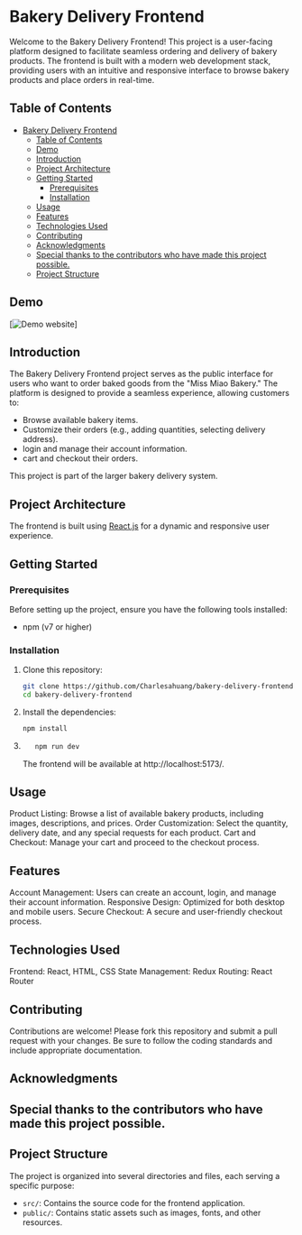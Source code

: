 # Bakery Delivery Frontend

Welcome to the Bakery Delivery Frontend! This project is a user-facing platform designed to facilitate seamless ordering and delivery of bakery products. The frontend is built with a modern web development stack, providing users with an intuitive and responsive interface to browse bakery products and place orders in real-time.

## Table of Contents

- [Bakery Delivery Frontend](#bakery-delivery-frontend)
  - [Table of Contents](#table-of-contents)
  - [Demo](#demo)
  - [Introduction](#introduction)
  - [Project Architecture](#project-architecture)
  - [Getting Started](#getting-started)
    - [Prerequisites](#prerequisites)
    - [Installation](#installation)
  - [Usage](#usage)
  - [Features](#features)
  - [Technologies Used](#technologies-used)
  - [Contributing](#contributing)
  - [Acknowledgments](#acknowledgments)
  - [Special thanks to the contributors who have made this project possible.](#special-thanks-to-the-contributors-who-have-made-this-project-possible)
  - [Project Structure](#project-structure)

## Demo

[![Demo website](https://bakery-delivery-frontend.vercel.app/)]

## Introduction

The Bakery Delivery Frontend project serves as the public interface for users who want to order baked goods from the "Miss Miao Bakery." The platform is designed to provide a seamless experience, allowing customers to:

- Browse available bakery items.
- Customize their orders (e.g., adding quantities, selecting delivery address).
- login and manage their account information.
- cart and checkout their orders.

This project is part of the larger bakery delivery system.

## Project Architecture

The frontend is built using [React.js](https://reactjs.org/) for a dynamic and responsive user experience.

## Getting Started

### Prerequisites

Before setting up the project, ensure you have the following tools installed:

- npm (v7 or higher)

### Installation

1. Clone this repository:

   ```bash
   git clone https://github.com/Charlesahuang/bakery-delivery-frontend.git
   cd bakery-delivery-frontend
   ```

2. Install the dependencies:

   ```bash
   npm install
   ```

3. ```bash
      npm run dev
   ```
   The frontend will be available at http://localhost:5173/.

## Usage

Product Listing: Browse a list of available bakery products, including images, descriptions, and prices.
Order Customization: Select the quantity, delivery date, and any special requests for each product.
Cart and Checkout: Manage your cart and proceed to the checkout process.

## Features

Account Management: Users can create an account, login, and manage their account information.
Responsive Design: Optimized for both desktop and mobile users.
Secure Checkout: A secure and user-friendly checkout process.

## Technologies Used

Frontend: React, HTML, CSS
State Management: Redux
Routing: React Router

## Contributing

Contributions are welcome! Please fork this repository and submit a pull request with your changes. Be sure to follow the coding standards and include appropriate documentation.

## Acknowledgments

## Special thanks to the contributors who have made this project possible.

## Project Structure

The project is organized into several directories and files, each serving a specific purpose:

- `src/`: Contains the source code for the frontend application.
- `public/`: Contains static assets such as images, fonts, and other resources.
